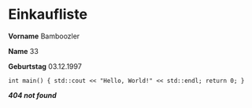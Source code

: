 # Einkaufliste
**Vorname**	Bamboozler 

**Name**	33 

**Geburtstag**	03.12.1997 


`int main() {
 std::cout << "Hello, World!" << std::endl;
 return 0;
 }`

___404 not found___
